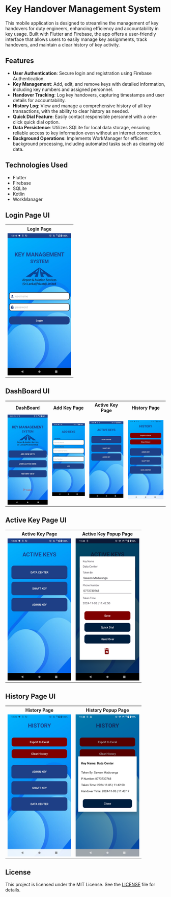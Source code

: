 








# Key Handover Management System

This mobile application is designed to streamline the management of key handovers for duty engineers, enhancing efficiency and accountability in key usage. Built with Flutter and Firebase, the app offers a user-friendly interface that allows users to easily manage key assignments, track handovers, and maintain a clear history of key activity.

## Features

- **User Authentication**: Secure login and registration using Firebase Authentication.
- **Key Management**: Add, edit, and remove keys with detailed information, including key numbers and assigned personnel.
- **Handover Tracking**: Log key handovers, capturing timestamps and user details for accountability.
- **History Log**: View and manage a comprehensive history of all key transactions, with the ability to clear history as needed.
- **Quick Dial Feature**: Easily contact responsible personnel with a one-click quick dial option.
- **Data Persistence**: Utilizes SQLite for local data storage, ensuring reliable access to key information even without an internet connection.
- **Background Operations**: Implements WorkManager for efficient background processing, including automated tasks such as clearing old data.

## Technologies Used

- Flutter
- Firebase
- SQLite
- Kotlin
- WorkManager



## Login Page UI

<table>
  <tr>
    <th>Login Page</th>
  </tr>
  <tr>
    <td><img src=".readme/1.jpeg" alt="Screenshot 1" width="200"/></td>
  </tr>
</table>

## DashBoard UI

<table>
  <tr>
    <th>DashBoard</th>
    <th>Add Key Page</th>
    <th>Active Key Page</th>
    <th>History Page</th>
  </tr>
  <tr>
    <td><img src=".readme/2.jpeg" alt="Screenshot 1" width="200"/></td>
    <td><img src=".readme/3.jpeg" alt="Screenshot 1" width="200"/></td>
    <td><img src=".readme/4.jpeg" alt="Screenshot 1" width="200"/></td>
    <td><img src=".readme/6.jpeg" alt="Screenshot 1" width="200"/></td>
  </tr>
</table>

## Active Key Page UI

<table>
  <tr>
    <th>Active Key Page</th>
    <th>Active Key Popup Page</th>
  </tr>
  <tr>
    <td><img src=".readme/4.jpeg" alt="Screenshot 1" width="200"/></td>
    <td><img src=".readme/5.png" alt="Screenshot 1" width="200"/></td>
  </tr>
</table>

## History Page UI

<table>
  <tr>
    <th>History Page</th>
    <th>History Popup Page</th>
  </tr>
  <tr>
    <td><img src=".readme/6.jpeg" alt="Screenshot 1" width="200"/></td>
    <td><img src=".readme/7.png" alt="Screenshot 1" width="200"/></td>
  </tr>
</table>

## License

This project is licensed under the MIT License. See the [LICENSE](LICENSE) file for details.

